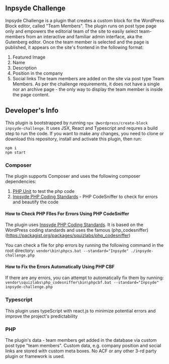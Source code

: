 ## Inpsyde Challenge
Inpsyde Challenge is a plugin that creates a custom block for the WordPress Block editor, called "Team Members". The plugin runs on post type page only and empowers the editorial team of the site to easily select team-members from an interactive and familiar admin interface, aka the Gutenberg editor. Once the team member is selected and the page is published, it appears on the site's frontend in the following format:
1. Featured Image
2. Name
3. Description
4. Position in the company
5. Social links
The team members are added on the site via post type Team Members. As per the challenge requirements, it does not have a single nor an archive page - the only way to display the team member is inside the page content.
## Developer's Info
This plugin is bootstrapped by running `npx @wordpress/create-block inpsyde-challenge`. It uses JSX, React and Typescript and requres a build step to run the code. If you want to make any changes, you need to clone or download this repository, install and activate this plugin, then run:

    npm i
    npm start

### Composer
The plugin supports Composer and uses the following composer dependencies:
1. [PHP Unit](https://phpunit.readthedocs.io/en/9.5/) to test the php code
2. [Inpsyde PHP Coding Standards](https://phpunit.readthedocs.io/en/9.5/) - PHP CodeSniffer to check for errors and beautify the code

#### How to Check PHP FIles For Errors Using PHP CodeSniffer
The plugin uses [Inpsyde PHP Coding Standards](https://github.com/inpsyde/php-coding-standards). It is based on the WordPress coding standards and uses the famous (php_codesniffer)(https://packagist.org/packages/squizlabs/php_codesniffer)

You can check a file for php errors by running the following command in the root directory:
`vendor\bin\phpcs.bat --standard="Inpsyde" ./inpsyde-challenge.php`

#### How to Fix the Errors Automatically Using PHP CBF
If there are any errors, you can attempt to automatically fix them by running:
`vendor\squizlabs\php_codesniffer\bin\phpcbf.bat --standard="Inpsyde" inpsyde-challenge.php`

### Typescript
This plugin uses typeScript with react.js to minimize potential errors and improve the project's predictability
### PHP
The plugin's data - team members get added in the database via custom post type "team members". Custom data, e.g. company position and social links are stored with custom meta boxes. No ACF or any other 3-rd party plugin or framework is used.